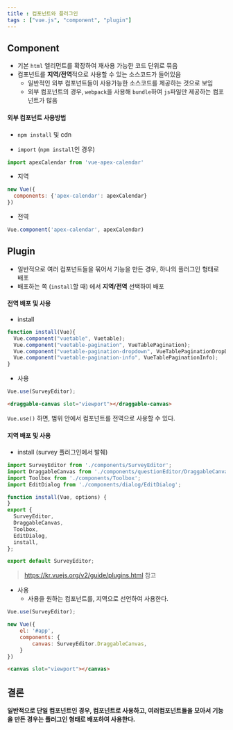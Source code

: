 ```yaml
---
title : 컴포넌트와 플러그인
tags : ["vue.js", "component", "plugin"]
---
```




## Component

* 기본 `html` 엘리먼트를 확장하여 재사용 가능한 코드 단위로 묶음
* 컴포넌트를 **지역/전역**적으로 사용할 수 있는 소스코드가 들어있음 
  * 일반적인 외부 컴포넌트들이 사용가능한 소스코드를 제공하는 것으로 보임
  * 외부 컴포넌트의 경우, `webpack`을 사용해 `bundle`하여 `js`파일만 제공하는 컴포넌트가 많음

#### 외부 컴포넌트 사용방법

* `npm install` 및 cdn


* `import`  (`npm install`인 경우)

```javascript javascript
import apexCalendar from 'vue-apex-calendar'
```

* 지역

```javascript javascript
new Vue({
  components: {'apex-calendar': apexCalendar}
})
```

* 전역

```javascript javascript
Vue.component('apex-calendar', apexCalendar)
```

## Plugin

* 일반적으로 여러 컴포넌트들을 묶어서 기능을 만든 경우, 하나의 플러그인 형태로 배포
* 배포하는 쪽 (`install`할 때) 에서 **지역/전역** 선택하여 배포

#### 전역 배포 및 사용

* install

```javascript javascript
function install(Vue){
  Vue.component("vuetable", Vuetable);
  Vue.component("vuetable-pagination", VueTablePagination);
  Vue.component("vuetable-pagination-dropdown", VueTablePaginationDropDown);
  Vue.component("vuetable-pagination-info", VueTablePaginationInfo);
}
```

* 사용

```javascript javascript
Vue.use(SurveyEditor);
```

```html html
<draggable-canvas slot="viewport"></draggable-canvas>
```

`Vue.use()` 하면, 범위 안에서 컴포넌트를 전역으로 사용할 수 있다.

#### 지역 배포 및 사용

* install (survey 플러그인에서 발췌)

```javascript javascript
import SurveyEditor from './components/SurveyEditor';
import DraggableCanvas from './components/questionEditor/DraggableCanvas';
import Toolbox from './components/Toolbox';
import EditDialog from './components/dialog/EditDialog';

function install(Vue, options) {
}
export {
  SurveyEditor,
  DraggableCanvas,
  Toolbox,
  EditDialog,
  install,
};

export default SurveyEditor;
```

> https://kr.vuejs.org/v2/guide/plugins.html 참고

* 사용
  * 사용을 원하는 컴포넌트를, 지역으로 선언하여 사용한다.

```javascript javascript
Vue.use(SurveyEditor);

new Vue({
    el: '#app',
    components: {
        canvas: SurveyEditor.DraggableCanvas,
    }
})
```

```html html
<canvas slot="viewport"></canvas>
```

## 결론

**일반적으로 단일 컴포넌트인 경우, 컴포넌트로 사용하고, 여러컴포넌트들을 모아서 기능을 만든 경우는 플러그인 형태로 배포하여 사용한다.**
